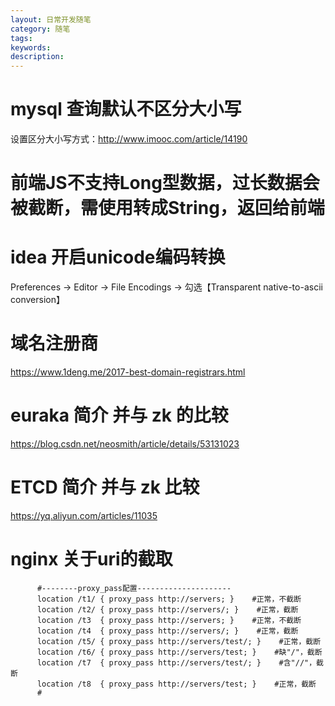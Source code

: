 ```yaml
---
layout: 日常开发随笔
category: 随笔
tags:
keywords:
description:
---
```


# mysql 查询默认不区分大小写
设置区分大小写方式：http://www.imooc.com/article/14190

# 前端JS不支持Long型数据，过长数据会被截断，需使用转成String，返回给前端

# idea 开启unicode编码转换

Preferences -> Editor -> File Encodings -> 勾选【Transparent native-to-ascii conversion】

# 域名注册商

https://www.1deng.me/2017-best-domain-registrars.html

# euraka 简介 并与 zk 的比较

https://blog.csdn.net/neosmith/article/details/53131023

# ETCD 简介 并与 zk 比较

https://yq.aliyun.com/articles/11035

# nginx 关于uri的截取

          #--------proxy_pass配置---------------------
          location /t1/ { proxy_pass http://servers; }    #正常，不截断
          location /t2/ { proxy_pass http://servers/; }    #正常，截断
          location /t3  { proxy_pass http://servers; }    #正常，不截断
          location /t4  { proxy_pass http://servers/; }    #正常，截断
          location /t5/ { proxy_pass http://servers/test/; }    #正常，截断
          location /t6/ { proxy_pass http://servers/test; }    #缺"/"，截断
          location /t7  { proxy_pass http://servers/test/; }    #含"//"，截断
          location /t8  { proxy_pass http://servers/test; }    #正常，截断
          #
